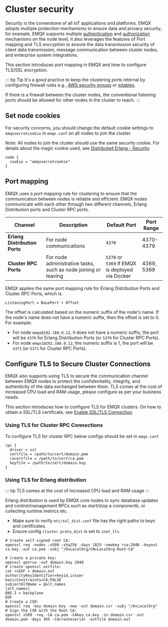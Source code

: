 # Cluster security

Security is the cornerstone of all IoT applications and platforms. EMQX adopts multiple protection mechanisms to ensure data and privacy security, for example, EMQX supports multiple [authentication](../../access-control/authn/authn.md) and [authorization](../../access-control/authz/authz.md) mechanisms on the node level, it also leverages the features of Port mapping and TLS encryption to ensure the data transmission security of client data transmission, message communication between cluster nodes, and enterprise system integrations.

This section introduces port mapping in EMQX and how to configure TLS/SSL encryption. 

::: tip Tip
It's a good practice to keep the clustering ports internal by configuring firewall rules e.g., [AWS security groups](https://docs.aws.amazon.com/vpc/latest/userguide/VPC_SecurityGroups.html) or [iptables](https://en.wikipedia.org/wiki/Iptables). 

If there is a firewall between the cluster nodes, the conventional listening ports should be allowed for other nodes in the cluster to reach. <!--I think more content should be added about the firewall setting-->
:::

## Set node cookies

For security concerns, you should change the default cookie settings to `emqxsecretcookie` in `emqx.conf` on all nodes to join the cluster. 

Note: All nodes to join the cluster should use the same security cookie. For details about the magic cookie used, see [Distributed Erlang - Security](https://www.erlang.org/doc/reference_manual/distributed.html#security). 

```
node {
  cookie = "emqxsecretcookie"
}
```

## Port mapping

EMQX uses a port mapping rule for clustering to ensure that the communication between nodes is reliable and efficient. EMQX nodes communicate with each other through two different channels, Erlang Distribution ports and Cluster RPC ports. <!--The following table and port range should be reviewed-->

| Channel                       | Description                                                  | Default Port                                       | Port Range |
| ----------------------------- | ------------------------------------------------------------ | -------------------------------------------------- | ---------- |
| **Erlang Distribution Ports** | For node communications                                      | `4370`                                             | 4370-4379  |
| **Cluster RPC Ports**         | For node administrative tasks, such as node joining or leaving | `5370` or<br>`5369` if EMQX is deployed via Docker | 4369, 5369 |

EMQX applies the same port mapping rule for Erlang Distribution Ports and Cluster RPC Ports, which is: 

```
ListeningPort = BasePort + Offset
```

The offset is calculated based on the numeric suffix of the node's name. If the node's name does not have a numeric suffix, then the offset is set to 0. For example:

- For node `emqx@192.168.0.12`, it does not have a numeric suffix, the port will be `4370` for Erlang Distribution Ports (or `5370` for Cluster RPC Ports). 
- For node `emqx1@192.168.0.12`, the numeric suffix is 1, the port will be `4371`  (or `5371` for Cluster RPC Ports). 



## Configure TLS to Secure Cluster Connections

EMQX also supports using TLS to secure the communication channel between EMQX nodes to protect the confidentiality, integrity, and authenticity of the data exchanged between them. TLS comes at the cost of increased CPU load and RAM usage, please configure as per your business needs. 

This section introduces how to configure TLS for EMQX clusters. On how to obtain a SSL/TLS certificate, see [Enable SSL/TLS Connection](../../network/emqx-mqtt-tls.md). 

### Using TLS for Cluster RPC Connections

To configure TLS for cluster RPC below configs should be set in `emqx.conf`.

```
rpc {
  driver = ssl
  certfile = /path/to/cert/domain.pem
  cacertfile = /path/to/cert/ca.pem
  keyfile = /path/to/cert/domain.key
}
```

### Using TLS for Erlang distribution

::: tip
TLS comes at the cost of increased CPU load and RAM usage
:::

Erlang distribution is used by EMQX core nodes to sync database updates
and control/management RPCs such as start/stop a componentk, or collecting runtime metrics etc.

* Make sure to verify `etc/ssl_dist.conf` file has the right paths to keys and certificates.
* Ensure config `cluster.proto_dist` is set to `inet_tls`.

<!--Below are the steps to generate certificates and a self-signed CA.-->

<!--Create a root CA using `openssl` tool:-->

```
# Create self-signed root CA:
openssl req -nodes -x509 -sha256 -days 1825 -newkey rsa:2048 -keyout ca.key -out ca.pem -subj "/O=LocalOrg/CN=LocalOrg-Root-CA"
```

<!--Generate CA-signed certificates for the nodes using the `ca.pem` created at step 1:-->

```
# Create a private key:
openssl genrsa -out domain.key 2048
# Create openssl extfile:
cat <<EOF > domain.ext
authorityKeyIdentifier=keyid,issuer
basicConstraints=CA:FALSE
subjectAltName = @alt_names
[alt_names]
DNS.1 = backplane
EOF
# Create a CSR:
openssl req -key domain.key -new -out domain.csr -subj "/O=LocalOrg"
# Sign the CSR with the Root CA:
openssl x509 -req -CA ca.pem -CAkey ca.key -in domain.csr -out domain.pem -days 365 -CAcreateserial -extfile domain.ext
```
<!--All the nodes in the cluster must use certificates signed by the same CA.-->

<!--Put the generated `domain.pem`, `domain.key`, and `ca.pem` files on each cluster node.-->
<!--Ensure the emqx user can read these files, and permissions are set to `600`.-->

